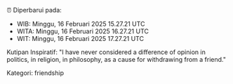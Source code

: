 ⏰ Diperbarui pada:
- WIB: Minggu, 16 Februari 2025 15.27.21 UTC
- WITA: Minggu, 16 Februari 2025 16.27.21 UTC
- WIT: Minggu, 16 Februari 2025 17.27.21 UTC

Kutipan Inspiratif:
"I have never considered a difference of opinion in politics, in religion, in philosophy, as a cause for withdrawing from a friend."


Kategori: friendship

